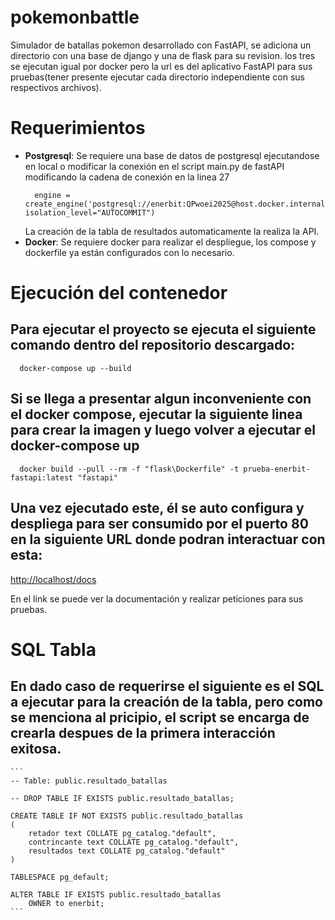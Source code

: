 # pokemonbattle
Simulador de batallas pokemon desarrollado con FastAPI, se adiciona un directorio con una base de django y una de flask para su revision. los tres se ejecutan igual por docker pero la url es del aplicativo FastAPI para sus pruebas(tener presente ejecutar cada directorio independiente con sus respectivos archivos).

# Requerimientos
* **Postgresql**: Se requiere una base de datos de postgresql ejecutandose en local o modificar la conexión en el script main.py de fastAPI modificando la cadena de conexión en la linea 27
  ```
    engine = create_engine('postgresql://enerbit:QPwoei2025@host.docker.internal:5432/enerbitdb', isolation_level="AUTOCOMMIT")
  ```
  La creación de la tabla de resultados automaticamente la realiza la API.
* **Docker**: Se requiere docker para realizar el despliegue, los compose y dockerfile ya están configurados con lo necesario.

# Ejecución del contenedor
## Para ejecutar el proyecto se ejecuta el siguiente comando dentro del repositorio descargado:
  ```
    docker-compose up --build
  ```
## Si se llega a presentar algun inconveniente con el docker compose, ejecutar la siguiente linea para crear la imagen y luego volver a ejecutar el docker-compose up
  ```
    docker build --pull --rm -f "flask\Dockerfile" -t prueba-enerbit-fastapi:latest "fastapi"
  ```
## Una vez ejecutado este, él se auto configura y despliega para ser consumido por el puerto 80 en la siguiente URL donde podran interactuar con esta:
  [http://localhost/docs](http://localhost/docs)

En el link se puede ver la documentación y realizar peticiones para sus pruebas.

# SQL Tabla 
## En dado caso de requerirse el siguiente es el SQL a ejecutar para la creación de la tabla, pero como se menciona al pricipio, el script se encarga de crearla despues de la primera interacción exitosa.
    ```
    -- Table: public.resultado_batallas

    -- DROP TABLE IF EXISTS public.resultado_batallas;

    CREATE TABLE IF NOT EXISTS public.resultado_batallas
    (
        retador text COLLATE pg_catalog."default",
        contrincante text COLLATE pg_catalog."default",
        resultados text COLLATE pg_catalog."default"
    )

    TABLESPACE pg_default;

    ALTER TABLE IF EXISTS public.resultado_batallas
        OWNER to enerbit;
    ```
